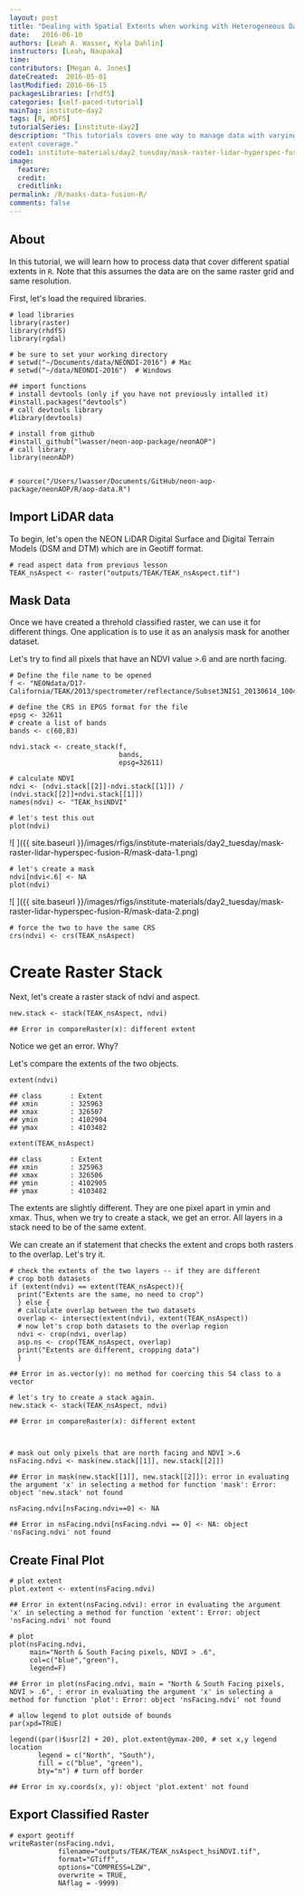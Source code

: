 ```yaml
---
layout: post
title: "Dealing with Spatial Extents when working with Heterogeneous Data"
date:   2016-06-10
authors: [Leah A. Wasser, Kyla Dahlin]
instructors: [Leah, Naupaka]
time:
contributors: [Megan A. Jones]
dateCreated:  2016-05-01
lastModified: 2016-06-15
packagesLibraries: [rhdf5]
categories: [self-paced-tutorial]
mainTag: institute-day2
tags: [R, HDF5]
tutorialSeries: [institute-day2]
description: "This tutorials covers one way to manage data with varying spatial 
extent coverage."
code1: institute-materials/day2_tuesday/mask-raster-lidar-hyperspec-fusion-R.R
image:
  feature: 
  credit: 
  creditlink:
permalink: /R/masks-data-fusion-R/
comments: false
---
```


## About

In this tutorial, we will learn how to process data that cover different spatial
extents in `R`. Note that this assumes the data are on the same raster grid and
same resolution. 

First, let's load the required libraries.


    # load libraries
    library(raster)
    library(rhdf5)
    library(rgdal)
    
    # be sure to set your working directory
    # setwd("~/Documents/data/NEONDI-2016") # Mac
    # setwd("~/data/NEONDI-2016")  # Windows
    
    ## import functions
    # install devtools (only if you have not previously intalled it)
    #install.packages("devtools")
    # call devtools library
    #library(devtools)
    
    # install from github
    #install_github("lwasser/neon-aop-package/neonAOP")
    # call library
    library(neonAOP)
    
    
    # source("/Users/lwasser/Documents/GitHub/neon-aop-package/neonAOP/R/aop-data.R")

## Import LiDAR data

To begin, let's open the NEON LiDAR Digital Surface and Digital Terrain Models
(DSM and DTM) which are in Geotiff format.


    # read aspect data from previous lesson
    TEAK_nsAspect <- raster("outputs/TEAK/TEAK_nsAspect.tif")

## Mask Data

Once we have created a threhold classified raster, we can use it for different things.
One application is to use it as an analysis mask for another dataset. 

Let's try to find all pixels that have an NDVI value >.6 and are north facing. 


    # Define the file name to be opened
    f <- "NEONdata/D17-California/TEAK/2013/spectrometer/reflectance/Subset3NIS1_20130614_100459_atmcor.h5"
    
    # define the CRS in EPGS format for the file
    epsg <- 32611
    # create a list of bands
    bands <- c(60,83)
    
    ndvi.stack <- create_stack(f, 
                               bands, 
                               epsg=32611)
    
    # calculate NDVI
    ndvi <- (ndvi.stack[[2]]-ndvi.stack[[1]]) / (ndvi.stack[[2]]+ndvi.stack[[1]])
    names(ndvi) <- "TEAK_hsiNDVI"
    
    # let's test this out
    plot(ndvi)

![ ]({{ site.baseurl }}/images/rfigs/institute-materials/day2_tuesday/mask-raster-lidar-hyperspec-fusion-R/mask-data-1.png)

    # let's create a mask
    ndvi[ndvi<.6] <- NA
    plot(ndvi)

![ ]({{ site.baseurl }}/images/rfigs/institute-materials/day2_tuesday/mask-raster-lidar-hyperspec-fusion-R/mask-data-2.png)

    # force the two to have the same CRS
    crs(ndvi) <- crs(TEAK_nsAspect)

# Create Raster Stack

Next, let's create a raster stack of ndvi and aspect.

    new.stack <- stack(TEAK_nsAspect, ndvi)

    ## Error in compareRaster(x): different extent

Notice we get an error. Why?

Let's compare the extents of the two objects. 


    extent(ndvi)

    ## class       : Extent 
    ## xmin        : 325963 
    ## xmax        : 326507 
    ## ymin        : 4102904 
    ## ymax        : 4103482

    extent(TEAK_nsAspect)

    ## class       : Extent 
    ## xmin        : 325963 
    ## xmax        : 326506 
    ## ymin        : 4102905 
    ## ymax        : 4103482

The extents are slightly different. They are one pixel apart in ymin and xmax.
Thus, when we try to create a stack, we get an error. All layers in a stack
need to be of the same extent.

We can create an if statement that checks the extent and crops both rasters to 
the overlap. Let's try it. 



    # check the extents of the two layers -- if they are different
    # crop both datasets
    if (extent(ndvi) == extent(TEAK_nsAspect)){
      print("Extents are the same, no need to crop")
      } else {
      # calculate overlap between the two datasets
      overlap <- intersect(extent(ndvi), extent(TEAK_nsAspect))
      # now let's crop both datasets to the overlap region
      ndvi <- crop(ndvi, overlap)
      asp.ns <- crop(TEAK_nsAspect, overlap)
      print("Extents are different, cropping data")
      }

    ## Error in as.vector(y): no method for coercing this S4 class to a vector

    # let's try to create a stack again.
    new.stack <- stack(TEAK_nsAspect, ndvi)

    ## Error in compareRaster(x): different extent



    # mask out only pixels that are north facing and NDVI >.6
    nsFacing.ndvi <- mask(new.stack[[1]], new.stack[[2]])

    ## Error in mask(new.stack[[1]], new.stack[[2]]): error in evaluating the argument 'x' in selecting a method for function 'mask': Error: object 'new.stack' not found

    nsFacing.ndvi[nsFacing.ndvi==0] <- NA

    ## Error in nsFacing.ndvi[nsFacing.ndvi == 0] <- NA: object 'nsFacing.ndvi' not found

## Create Final Plot


    # plot extent
    plot.extent <- extent(nsFacing.ndvi)

    ## Error in extent(nsFacing.ndvi): error in evaluating the argument 'x' in selecting a method for function 'extent': Error: object 'nsFacing.ndvi' not found

    # plot 
    plot(nsFacing.ndvi,
         main="North & South Facing pixels, NDVI > .6",
         col=c("blue","green"),
         legend=F)

    ## Error in plot(nsFacing.ndvi, main = "North & South Facing pixels, NDVI > .6", : error in evaluating the argument 'x' in selecting a method for function 'plot': Error: object 'nsFacing.ndvi' not found

    # allow legend to plot outside of bounds
    par(xpd=TRUE)
    
    legend((par()$usr[2] + 20), plot.extent@ymax-200, # set x,y legend location
           legend = c("North", "South"),
           fill = c("blue", "green"), 
           bty="n") # turn off border

    ## Error in xy.coords(x, y): object 'plot.extent' not found

## Export Classified Raster


    # export geotiff 
    writeRaster(nsFacing.ndvi,
                filename="outputs/TEAK/TEAK_nsAspect_hsiNDVI.tif",
                format="GTiff",
                options="COMPRESS=LZW",
                overwrite = TRUE,
                NAflag = -9999)
